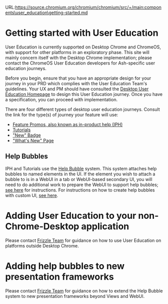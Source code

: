 URL:https://source.chromium.org/chromium/chromium/src/+/main:components\user_education\getting-started.md
# Getting started with User Education

User Education is currently supported on Desktop Chrome and ChromeOS, with
support for other platforms in an exploratory phase. This site will mainly
concern itself with the Desktop Chrome implementation; please contact the
ChromeOS User Education developers for Ash-specific user education journeys.

Before you begin, ensure that you have an appropriate design for your journey
in your PRD which complies with the User Education Team's guidelines. Your UX
and PM should have consulted the
[Desktop User Education Homepage](https://sites.google.com/corp/google.com/desktopusereducation/home)
to design this User Education journey. Once you have a specification, you can
proceed with implementation.

There are four different types of desktop user education journeys. Consult the
link for the type(s) of journey your feature will use:
* [Feature Promos, also known as in-product help (IPH)](feature-promos.md)
* [Tutorials](tutorials.md)
* ["New" Badge](https://goto.google.com/new-badge-how-to)
* ["What's New" Page](https://sites.google.com/corp/google.com/desktopusereducation/implement/whats-new-page)

## Help Bubbles

IPH and Tutorials use the [Help Bubble](help-bubbles.md) system. This system
attaches help bubbles to named elements in the UI. If the element you wish to
attach a bubble to is in a WebUI in a tab or WebUI-based secondary UI, you will
need to do additional work to prepare the WebUI to support help bubbles;
[see here](./webui/README.md) for instructions. For instructions on how to
create help bubbles with custom UI, [see here](./custom-help-bubbles.md).

# Adding User Education to your non-Chrome-Desktop application

Please contact [Frizzle Team](mailto:frizzle-team@google.com) for guidance on
how to use User Education on platforms outside Desktop Chrome.

# Adding help bubbles to new presentation frameworks

Please contact [Frizzle Team](mailto:frizzle-team@google.com) for guidance on
how to extend the Help Bubble system to new presentation frameworks beyond Views
and WebUI.
